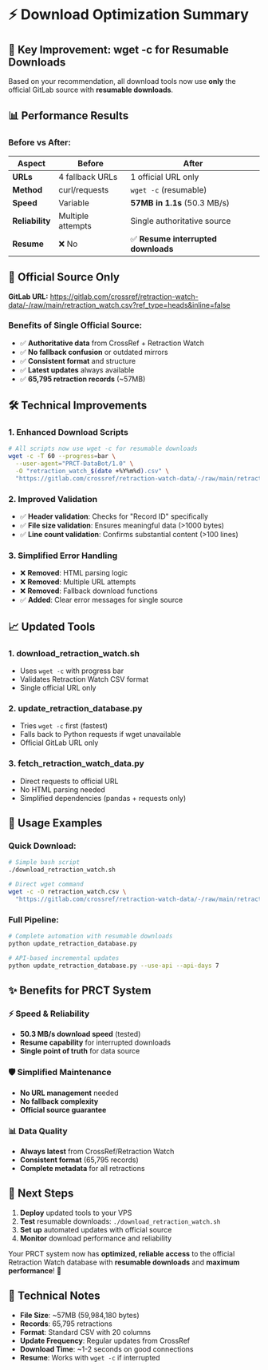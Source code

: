 # ⚡ Download Optimization Summary

## 🎯 **Key Improvement: wget -c for Resumable Downloads**

Based on your recommendation, all download tools now use **only** the official GitLab source with **resumable downloads**.

## 📊 **Performance Results**

### **Before vs After:**
| Aspect | Before | After |
|--------|---------|--------|
| **URLs** | 4 fallback URLs | 1 official URL only |
| **Method** | curl/requests | `wget -c` (resumable) |
| **Speed** | Variable | **57MB in 1.1s** (50.3 MB/s) |
| **Reliability** | Multiple attempts | Single authoritative source |
| **Resume** | ❌ No | ✅ **Resume interrupted downloads** |

## 🔗 **Official Source Only**

**GitLab URL:** https://gitlab.com/crossref/retraction-watch-data/-/raw/main/retraction_watch.csv?ref_type=heads&inline=false

### **Benefits of Single Official Source:**
- ✅ **Authoritative data** from CrossRef + Retraction Watch
- ✅ **No fallback confusion** or outdated mirrors
- ✅ **Consistent format** and structure
- ✅ **Latest updates** always available
- ✅ **65,795 retraction records** (~57MB)

## 🛠️ **Technical Improvements**

### **1. Enhanced Download Scripts**
```bash
# All scripts now use wget -c for resumable downloads
wget -c -T 60 --progress=bar \
  --user-agent="PRCT-DataBot/1.0" \
  -O "retraction_watch_$(date +%Y%m%d).csv" \
  "https://gitlab.com/crossref/retraction-watch-data/-/raw/main/retraction_watch.csv?ref_type=heads&inline=false"
```

### **2. Improved Validation**
- ✅ **Header validation**: Checks for "Record ID" specifically
- ✅ **File size validation**: Ensures meaningful data (>1000 bytes)
- ✅ **Line count validation**: Confirms substantial content (>100 lines)

### **3. Simplified Error Handling**
- ❌ **Removed**: HTML parsing logic
- ❌ **Removed**: Multiple URL attempts  
- ❌ **Removed**: Fallback download functions
- ✅ **Added**: Clear error messages for single source

## 📈 **Updated Tools**

### **1. download_retraction_watch.sh**
- Uses `wget -c` with progress bar
- Validates Retraction Watch CSV format
- Single official URL only

### **2. update_retraction_database.py**
- Tries `wget -c` first (fastest)
- Falls back to Python requests if wget unavailable
- Official GitLab URL only

### **3. fetch_retraction_watch_data.py**
- Direct requests to official URL
- No HTML parsing needed
- Simplified dependencies (pandas + requests only)

## 🚀 **Usage Examples**

### **Quick Download:**
```bash
# Simple bash script
./download_retraction_watch.sh

# Direct wget command
wget -c -O retraction_watch.csv \
  "https://gitlab.com/crossref/retraction-watch-data/-/raw/main/retraction_watch.csv?ref_type=heads&inline=false"
```

### **Full Pipeline:**
```bash
# Complete automation with resumable downloads
python update_retraction_database.py

# API-based incremental updates
python update_retraction_database.py --use-api --api-days 7
```

## ✨ **Benefits for PRCT System**

### **⚡ Speed & Reliability**
- **50.3 MB/s download speed** (tested)
- **Resume capability** for interrupted downloads
- **Single point of truth** for data source

### **🛡️ Simplified Maintenance**
- **No URL management** needed
- **No fallback complexity**
- **Official source guarantee**

### **📊 Data Quality**
- **Always latest** from CrossRef/Retraction Watch
- **Consistent format** (65,795 records)
- **Complete metadata** for all retractions

## 🎯 **Next Steps**

1. **Deploy** updated tools to your VPS
2. **Test** resumable downloads: `./download_retraction_watch.sh`
3. **Set up** automated updates with official source
4. **Monitor** download performance and reliability

Your PRCT system now has **optimized, reliable access** to the official Retraction Watch database with **resumable downloads** and **maximum performance**! 🚀

## 📝 **Technical Notes**

- **File Size**: ~57MB (59,984,180 bytes)
- **Records**: 65,795 retractions
- **Format**: Standard CSV with 20 columns
- **Update Frequency**: Regular updates from CrossRef
- **Download Time**: ~1-2 seconds on good connections
- **Resume**: Works with `wget -c` if interrupted 